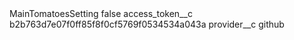 <?xml version="1.0" encoding="UTF-8"?>
<CustomMetadata xmlns="http://soap.sforce.com/2006/04/metadata" xmlns:xsi="http://www.w3.org/2001/XMLSchema-instance" xmlns:xsd="http://www.w3.org/2001/XMLSchema">
    <label>MainTomatoesSetting</label>
    <protected>false</protected>
    <values>
        <field>access_token__c</field>
        <value xsi:type="xsd:string">b2b763d7e07f0ff85f8f0cf5769f0534534a043a</value>
    </values>
    <values>
        <field>provider__c</field>
        <value xsi:type="xsd:string">github</value>
    </values>
</CustomMetadata>

